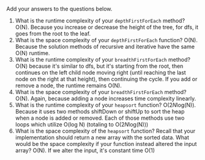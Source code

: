 Add your answers to the questions below.

1. What is the runtime complexity of your `depthFirstForEach` method?
O(N). Because you increase or decrease the height of the tree, for dfs, it goes from the root to the leaf.
2. What is the space complexity of your `depthFirstForEach` function?
O(N). Because the solution methods of recursive and iterative have the same O(N) runtime.
3. What is the runtime complexity of your `breadthFirstForEach` method?
O(N) because it's similar to dfs, but it's starting from the root, then continues on the left child node moving right (until reaching the last node on the right at that height), then continuing the cycle. If you add or remove a node, the runtime remains O(N).
4. What is the space complexity of your `breadthFirstForEach` method? 
O(N). Again, because adding a node increases time complexity linearly.
5. What is the runtime complexity of your `heapsort` function?
O(2*N*log(N)). Because it uses two methods shiftDown or shiftUp to sort the heap when a node is added or removed. Each of those methods use two loops which utilize O(log N) (totaling to O(2*N*log(N)))
6. What is the space complexity of the `heapsort` function? Recall that your implementation should return a new array with the sorted data. What would be the space complexity if your function instead altered the input array?
O(N). If we alter the input, it's constant time O(1)
